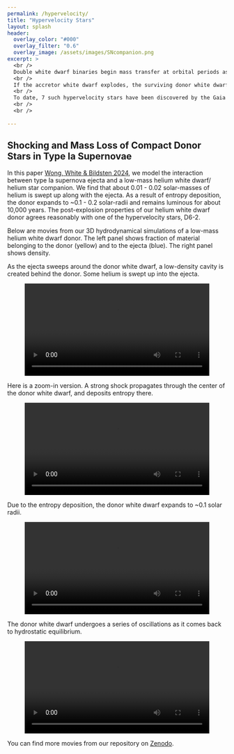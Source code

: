 ```yaml
---
permalink: /hypervelocity/
title: "Hypervelocity Stars"
layout: splash
header:
  overlay_color: "#000"
  overlay_filter: "0.6"
  overlay_image: /assets/images/SNcompanion.png
excerpt: >
  <br />
  Double white dwarf binaries begin mass transfer at orbital periods as short as a few minutes. <br />
  <br />
  If the accretor white dwarf explodes, the surviving donor white dwarf is flung off at roughly its orbital velocity, 1,000-2,000 km/s, and becomes one of the fastest stars in the Galaxy. <br />
  <br />
  To date, 7 such hypervelocity stars have been discovered by the Gaia mission.  <br />
  <br />
  <br />
  
---
```


## Shocking and Mass Loss of Compact Donor Stars in Type Ia Supernovae

In this paper [Wong, White & Bildsten 2024](https://ui.adsabs.harvard.edu/abs/2024ApJ...973...65W/abstract), we model the interaction between type Ia supernova ejecta and a low-mass helium white dwarf/ helium star companion. We find that about 0.01 - 0.02 solar-masses of helium is swept up along with the ejecta. As a result of entropy deposition, the donor expands to ~0.1 - 0.2 solar-radii and remains luminous for about 10,000 years. The post-explosion properties of our helium white dwarf donor agrees reasonably with one of the hypervelocity stars, D6-2. 

Below are movies from our 3D hydrodynamical simulations of a low-mass helium white dwarf donor. The left panel shows fraction of material belonging to the donor (yellow) and to the ejecta (blue). The right panel shows density. 

As the ejecta sweeps around the donor white dwarf, a low-density cavity is created behind the donor. Some helium is swept up into the ejecta. 

<figure class="large">
    <div class="myvideo">
       <video  style="display:block; width:100%; height:auto;" autoplay controls loop="loop">
           <source src="{{ site.url }}{{ site.baseurl }}/assets/movies/movie_dr_1.mp4" type="video/mp4" />
       </video>
    </div>
</figure>

Here is a zoom-in version. A strong shock propagates through the center of the donor white dwarf, and deposits entropy there. 

<figure class="large">
    <div class="myvideo">
       <video  style="display:block; width:100%; height:auto;" autoplay controls loop="loop">
           <source src="{{ site.url }}{{ site.baseurl }}/assets/movies/movie_dr_1_zoom.mp4" type="video/mp4" />
       </video>
    </div>
</figure>

Due to the entropy deposition, the donor white dwarf expands to ~0.1 solar radii. 

<figure class="large">
    <div class="myvideo">
       <video  style="display:block; width:100%; height:auto;" autoplay controls loop="loop">
           <source src="{{ site.url }}{{ site.baseurl }}/assets/movies/movie_dr_2.mp4" type="video/mp4" />
       </video>
    </div>
</figure>

The donor white dwarf undergoes a series of oscillations as it comes back to hydrostatic equilibrium. 

<figure class="large">
    <div class="myvideo">
       <video  style="display:block; width:100%; height:auto;" autoplay controls loop="loop">
           <source src="{{ site.url }}{{ site.baseurl }}/assets/movies/movie_dr_3.mp4" type="video/mp4" />
       </video>
    </div>
</figure>

You can find more movies from our repository on [Zenodo](https://doi.org/10.5281/zenodo.12850558). 





